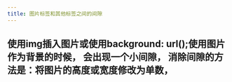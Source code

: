 ```yaml
---
title: 图片标签和其他标签之间的间隙
---
```


## 使用img插入图片或使用background: url();使用图片作为背景的时候， 会出现一个小间隙， 消除间隙的方法是：将图片的高度或宽度修改为单数，
